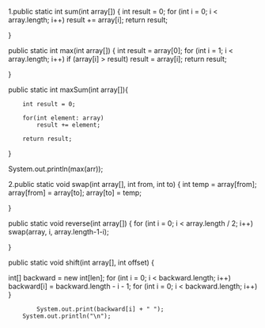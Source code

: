 1.public static int sum(int array[]) {
int result = 0;
for (int i = 0; i < array.length; i++)
result += array[i];
return result;

}

public static int max(int array[]) {
int result = array[0];
for (int i = 1; i < array.length; i++)
if (array[i] > result)
result = array[i];
return result;

}

public static int maxSum(int array[]){ 


		int result = 0;
		
		for(int element: array)
			result += element;
		
		return result;

}

System.out.println(max(arr));

2.public static void swap(int array[], int from, int to) {
int temp = array[from];
array[from] = array[to];
array[to] = temp;

}

public static void reverse(int array[]) {
for (int i = 0; i < array.length / 2; i++)
swap(array, i, array.length-1-i);

}

public static void shift(int array[], int offset) {

int[] backward = new int[len]; 
		for (int i = 0; i < backward.length; i++)
			backward[i] = backward.length - i - 1; 
		for (int i = 0; i < backward.length; i++)
    }
    
    
			System.out.print(backward[i] + " "); 
		System.out.println("\n");

